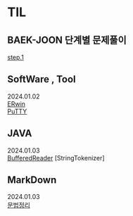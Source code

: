 # TIL

  ## BAEK-JOON 단계별 문제풀이  
  [step.1](https://github.com/hcchae0306/TIL/blob/master/BAEK-JOON/step1.md)

  ## SoftWare , Tool
  2024.01.02  
  [ERwin](https://github.com/hcchae0306/TIL/blob/master/TOOL%20.%20PROGRAM/ERwin.md)  
  [PuTTY](https://github.com/hcchae0306/TIL/blob/master/TOOL%20.%20PROGRAM/PuTTY.md)

  ## JAVA
  2024.01.03  
  [BufferedReader](https://github.com/hcchae0306/TIL/blob/master/JAVA/BufferedReader.md)
  [StringTokenizer]

  ## MarkDown
  2024.01.03  
  [문법정리](https://github.com/hcchae0306/TIL/blob/master/MarkDown/%EC%82%AC%EC%9A%A9%EB%B2%95.md)
